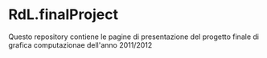 RdL.finalProject
================

Questo repository contiene le pagine di presentazione del progetto finale di grafica computazionae dell'anno 2011/2012